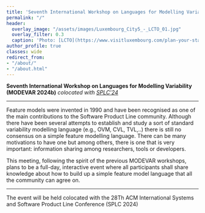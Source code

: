 ```yaml
---
title: 'Seventh International Workshop on Languages for Modelling Variability (MODEVAR@SPLC 2024)<br><span style="font-size: 60%;">Luxembourg. September 2024</span>'
permalink: "/"
header:
  overlay_image: "/assets/images/Luxembourg_City5_-_LCTO_01.jpg"
  overlay_filter: 0.3
  caption: 'Photo: [LCTO](https://www.visitluxembourg.com/plan-your-stay/practical-information)'
author_profile: true
classes: wide
redirect_from:
- "/about/"
- "/about.html"
---
```


**Seventh International Workshop on Languages for Modelling Variability (MODEVAR 2024b)**
*colocated with [SPLC'24](https://2024.splc.net)*


---
Feature models were invented in 1990 and have been recognised as one of the main contributions to the Software Product Line community. Although there have been several attempts to establish and study a sort of standard variability modelling language (e.g., OVM, CVL, TVL,..) there is still no consensus on a simple feature modelling language. There can be many motivations to have one but among others, there is one that is very important: information sharing among researchers, tools or developers. 

This meeting, following the spirit of the previous MODEVAR workshops, plans to be a full-day, interactive event where all participants shall share knowledge about how to build up a simple feature model language that all the community can agree on.

---
The event will be held colocated with the 28Th ACM International Systems and Software Product Line Conference (SPLC 2024)


